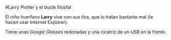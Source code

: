 #Larry Plotter y el bucle filosfal

El niño huerfano **Larry** vive con sus tíos, que lo tratan bastante mal 
(le hacen usar Internet Explorer).

Tiene unas *Google Glasses* redonadas y una cicatriz de un *USB* en la frente.
